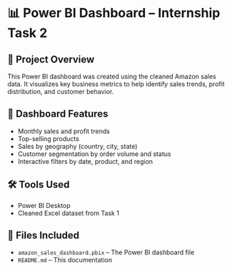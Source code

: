 # 📊 Power BI Dashboard – Internship Task 2

## 📁 Project Overview
This Power BI dashboard was created using the cleaned Amazon sales data. It visualizes key business metrics to help identify sales trends, profit distribution, and customer behavior.

## 📌 Dashboard Features
- Monthly sales and profit trends
- Top-selling products
- Sales by geography (country, city, state)
- Customer segmentation by order volume and status
- Interactive filters by date, product, and region

## 🛠 Tools Used
- Power BI Desktop
- Cleaned Excel dataset from Task 1

## 📂 Files Included
- `amazon_sales_dashboard.pbix` – The Power BI dashboard file
- `README.md` – This documentation

